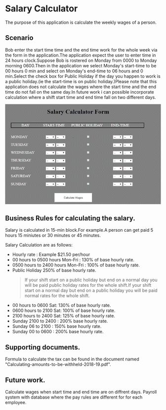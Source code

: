 # Salary Calculator 
The purpose of this application is calculate the weekly wages of a person.

## Scenario
Bob enter the start time time and the end time work for the whole week via the form in the application.The application expect the user to enter time in 24 hours clock.Suppose Bob is rostered on Monday from 0000  to Monday morning 0600.Then in the application we select Monday's start-time to be 00 hours 0 min and select on Monday's end-time to 06 hours and 0 min.Select the check box for Public Holiday if the day you happen to work is a public holiday.(ie the start-time is on public holiday.)Please note that this application does not calculate the wages where the start time and the end time do not fall on the same day.In future work i can possible incorporate calculation where a shift start time and end time fall on two different days.


![Images](../images/interface.png)



## Business Rules for calculating the salary.
Salary is calculated in 15-min block.For example.A person can get paid 5 hours 15 miniutes or 30 minutes or 45 minutes.

Salary Calculation are as follows:<br>
- Hourly rate : Example  $21.50 per/hour
- 00 hours to 0500 hours Mon-Fri : 130% of base hourly rate.
- 0500 hours to 2400 hours Mon-Fri : 100% of base hourly rate.
- Public Holiday 250% of base hourly rate.
  >If your shift start on a public holiday but end on a normal day you will be paid public holiday rates for the whole shift.If your shift start on a normal day but end on a public holiday you will be paid normal rates for the whole shift.     
- 00 hours to 0600 Sat: 130% of base hourly rate.
- 0600 hours to 2100 Sat: 100% of base hourly rate.
- 2100 hours to 2400 Sat: 125% of base hourly rate. 
- Sunday 2100 to 2400 : 200%  base hourly rate.
- Sunday 06 to 2100 : 150%  base hourly rate.
- Sunday 00 to 0600 : 200%  base hourly rate.


## Supporting documents.
Formula to calculate the tax can be found in the document named "Calculating-amounts-to-be-withheld-2018-19.pdf".

## Future work.
Calculate wages when start time and end time are on diffrent days.
Payroll system with database where the pay rules are different for for each employee.


